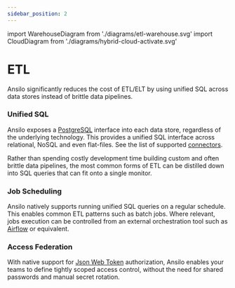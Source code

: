 ```yaml
---
sidebar_position: 2
---
```

import WarehouseDiagram from './diagrams/etl-warehouse.svg'
import CloudDiagram from './diagrams/hybrid-cloud-activate.svg'

# ETL

Ansilo significantly reduces the cost of ETL/ELT by using unified SQL across data stores instead of brittle
data pipelines.

<center>
    <WarehouseDiagram width="70%" height="auto" className="auto-invert" />
</center>

### Unified SQL

Ansilo exposes a [PostgreSQL](https://postgresql.org) interface into each data store, regardless of the underlying
technology. This provides a unified SQL interface across relational, NoSQL and even flat-files. See the list of supported
[connectors](/docs/connectors/overview/).

Rather than spending costly development time building custom and often brittle data pipelines, the most common forms of ETL
can be distilled down into SQL queries that can fit onto a single monitor.

### Job Scheduling

Ansilo natively supports running unified SQL queries on a regular schedule. This enables common ETL
patterns such as batch jobs. Where relevant, jobs execution can be controlled from an external 
orchestration tool such as [Airflow](https://airflow.apache.org/) or equivalent.

### Access Federation

With native support for [Json Web Token](https://jwt.io) authorization, Ansilo enables your teams to define
tightly scoped access control, without the need for shared passwords and manual secret rotation.
